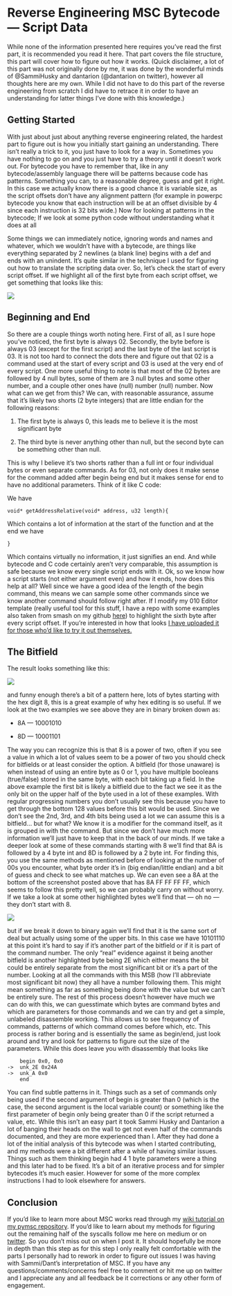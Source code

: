 <!--timestamp:1515214800-->

# Reverse Engineering MSC Bytecode — Script Data

While none of the information presented here requires you’ve read the first part, it is recommended you read it here. That part covers the file structure, this part will cover how to figure out how it works. (Quick disclaimer, a lot of this part was not originally done by me, it was done by the wonderful minds of @SammiHusky and dantarion (@dantarion on twitter), however all thoughts here are my own. While I did not have to do this part of the reverse engineering from scratch I did have to retrace it in order to have an understanding for latter things I’ve done with this knowledge.)

## Getting Started

With just about just about anything reverse engineering related, the hardest part to figure out is how you initially start gaining an understanding. There isn’t really a trick to it, you just have to look for a way in. Sometimes you have nothing to go on and you just have to try a theory until it doesn’t work out. For bytecode you have to remember that, like in any bytecode/assembly language there will be patterns because code has patterns. Something you can, to a reasonable degree, guess and get it right. In this case we actually know there is a good chance it is variable size, as the script offsets don’t have any alignment pattern (for example in powerpc bytecode you know that each instruction will be at an offset divisible by 4 since each instruction is 32 bits wide.) Now for looking at patterns in the bytecode; If we look at some python code without understanding what it does at all

<script src="https://gist.github.com/jam1garner/f77dbebfc93a99018b8abfc406befb81.js"></script>

Some things we can immediately notice, ignoring words and names and whatever, which we wouldn’t have with a bytecode, are things like everything separated by 2 newlines (a blank line) begins with a def and ends with an unindent. It’s quite similar in the technique I used for figuring out how to translate the scripting data over. So, let’s check the start of every script offset. If we highlight all of the first byte from each script offset, we get something that looks like this:

![](https://cdn-images-1.medium.com/max/2000/1*WrJ60Z1rkcQLul-ERJhOMQ.png)

## Beginning and End

So there are a couple things worth noting here. First of all, as I sure hope you’ve noticed, the first byte is always 02. Secondly, the byte before is always 03 (except for the first script) and the last byte of the last script is 03. It is not too hard to connect the dots there and figure out that 02 is a command used at the start of every script and 03 is used at the very end of every script. One more useful thing to note is that most of the 02 bytes are followed by 4 null bytes, some of them are 3 null bytes and some other number, and a couple other ones have (null) number (null) number. Now what can we get from this? We can, with reasonable assurance, assume that it’s likely two shorts (2 byte integers) that are little endian for the following reasons:

1. The first byte is always 0, this leads me to believe it is the most significant byte

1. The third byte is never anything other than null, but the second byte can be something other than null.

This is why I believe it’s two shorts rather than a full int or four individual bytes or even separate commands. As for 03, not only does it make sense for the command added after begin being end but it makes sense for end to have no additional parameters. Think of it like C code:

<script src="https://gist.github.com/jam1garner/c40e001221e2a9becd083d25b82be412.js"></script>

We have

    void* getAddressRelative(void* address, u32 length){

Which contains a lot of information at the start of the function and at the end we have

    }

Which contains virtually no information, it just signifies an end. And while bytecode and C code certainly aren’t very comparable, this assumption is safe because we know every single script ends with it. Ok, so we know how a script starts (not either argument even) and how it ends, how does this help at all? Well since we have a good idea of the length of the begin command, this means we can sample some other commands since we know another command should follow right after. If I modify my 010 Editor template (really useful tool for this stuff, I have a repo with some examples also taken from smash on my github [here](https://github.com/jam1garner/SSB4-File-Format-Documentation)) to highlight the sixth byte after every script offset. If you’re interested in how that looks [I have uploaded it for those who’d like to try it out themselves.](https://gist.github.com/jam1garner/c55bce83afeb7915b2f059bda17ea07b)

## The Bitfield

The result looks something like this:

![](https://cdn-images-1.medium.com/max/2000/1*u6yL79tFRiowLFgLv4y9dA.png)

and funny enough there’s a bit of a pattern here, lots of bytes starting with the hex digit 8, this is a great example of why hex editing is so useful. If we look at the two examples we see above they are in binary broken down as:

* 8A — 10001010

* 8D — 10001101

The way you can recognize this is that 8 is a power of two, often if you see a value in which a lot of values seem to be a power of two you should check for bitfields or at least consider the option. A bitfield (for those unaware) is when instead of using an entire byte as 0 or 1, you have multiple booleans (true/false) stored in the same byte, with each bit taking up a field. In the above example the first bit is likely a bitfield due to the fact we see it as the only bit on the upper half of the byte used in a lot of these examples. With regular progressing numbers you don’t usually see this because you have to get through the bottom 128 values before this bit would be used. Since we don’t see the 2nd, 3rd, and 4th bits being used a lot we can assume this is a bitfield… but for what? We know it is a modifier for the command itself, as it is grouped in with the command. But since we don’t have much more information we’ll just have to keep that in the back of our minds. If we take a deeper look at some of these commands starting with 8 we’ll find that 8A is followed by a 4 byte int and 8D is followed by a 2 byte int. For finding this, you use the same methods as mentioned before of looking at the number of 00s you encounter, what byte order it’s in (big endian/little endian) and a bit of guess and check to see what matches up. We can even see a 8A at the bottom of the screenshot posted above that has 8A FF FF FF FF, which seems to follow this pretty well, so we can probably carry on without worry. If we take a look at some other highlighted bytes we’ll find that — oh no — they don’t start with 8.

![](https://cdn-images-1.medium.com/max/2000/1*1vcT150iKkdL2_HAxeOxKQ.png)

but if we break it down to binary again we’ll find that it is the same sort of deal but actually using some of the upper bits. In this case we have 10101110 at this point it’s hard to say if it’s another part of the bitfield or if it is part of the command number. The only “real” evidence against it being another bitfield is another highlighted byte being 2E which either means the bit could be entirely separate from the most significant bit or it’s a part of the number. Looking at all the commands with this MSB (how I’ll abbreviate most significant bit now) they all have a number following them. This might mean something as far as something being done with the value but we can’t be entirely sure. The rest of this process doesn’t however have much we can do with this, we can guesstimate which bytes are command bytes and which are parameters for those commands and we can try and get a simple, unlabeled disassemble working. This allows us to see frequency of commands, patterns of which command comes before which, etc. This process is rather boring and is essentially the same as begin/end, just look around and try and look for patterns to figure out the size of the parameters. While this does leave you with disassembly that looks like

        begin 0x0, 0x0
    ->  unk_2E 0x24A
    ->  unk_A 0x0
        end

You can find subtle patterns in it. Things such as a set of commands only being used if the second argument of begin is greater than 0 (which is the case, the second argument is the local variable count) or something like the first parameter of begin only being greater than 0 if the script returned a value, etc. While this isn’t an easy part it took Sammi Husky and Dantarion a lot of banging their heads on the wall to get not even half of the commands documented, and they are more experienced than I. After they had done a lot of the initial analysis of this bytecode was when I started contributing, and my methods were a bit different after a while of having similar issues. Things such as them thinking begin had 4 1 byte parameters were a thing and this later had to be fixed. It’s a bit of an iterative process and for simpler bytecodes it’s much easier. However for some of the more complex instructions I had to look elsewhere for answers.

## Conclusion

If you’d like to learn more about MSC works read through my [wiki tutorial on my pymsc repository](https://github.com/jam1garner/pymsc/wiki/Getting-started-with-MSC). If you’d like to learn about my methods for figuring out the remaining half of the syscalls follow me here on medium or on [twitter](https://twitter.com/jam1garner). So you don’t miss out on when I post it. It should hopefully be more in depth than this step as for this step I only really felt comfortable with the parts I personally had to rework in order to figure out issues I was having with Sammi/Dant’s interpretation of MSC. If you have any questions/comments/concerns feel free to comment or hit me up on twitter and I appreciate any and all feedback be it corrections or any other form of engagement.
